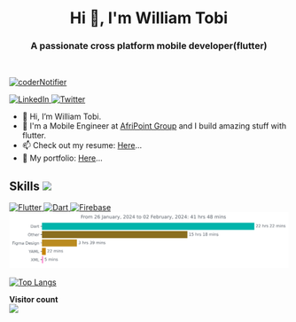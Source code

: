 <h1 align="center">Hi 👋, I'm William Tobi</h1>
<h3 align="center">A passionate cross platform mobile developer(flutter)</h3>


<br>
<p align="left"> <a href="https://twitter.com/coderNotifier" target="blank"><img src="https://img.shields.io/twitter/follow/coderNotifier?logo=twitter&style=for-the-badge" alt="coderNotifier" /></a> </p>
<p align="left">
  
<a href="https://www.linkedin.com/in/tobi-william-806a341aa/" target="_blank">
    <img alt="LinkedIn" src="https://img.shields.io/badge/LinkedIn-0077B5?style=for-the-badge&logo=linkedin&logoColor=white">
  </a>   
   <a href="https://www.twitter.com/coderNotifier" target="_blank">
    <img alt="Twitter" src="https://img.shields.io/badge/Twitter-20BEFF?style=for-the-badge&logo=twitter&logoColor=white">
  </a>  

- 👋 Hi, I’m William Tobi.
- 💼 I'm a Mobile Engineer at [AfriPoint Group](https://www.afripointgroup.com) and I build amazing stuff with flutter.
- 📫 Check out my resume: [Here](https://docs.google.com/document/d/1ljSy4S8PP2tU7cyzGOFBKDT3J5JVsMXr/edit?usp=sharing&ouid=106685429009377644197&rtpof=true&sd=true)...
- 💼 My portfolio: [Here](https://zaap.bio/tobiportfolio)...


<h2> Skills <img src = "https://media2.giphy.com/media/QssGEmpkyEOhBCb7e1/giphy.gif?cid=ecf05e47a0n3gi1bfqntqmob8g9aid1oyj2wr3ds3mg700bl&rid=giphy.gif" width = 32px> </h2>
<a href="https://www.flutter.dev" target="_blank"> 
    <img alt="Flutter" src="https://img.shields.io/badge/Flutter-08589c?style=for-the-badge&logo=flutter&logoColor=white">
  </a>
   <a href="https://dart.dev/" target="_blank">
    <img alt="Dart" src="https://img.shields.io/badge/Dart-F37626.svg?&style=for-the-badge&logo=dart&logoColor=white">
  </a>
<a href="https://www.firebase.dev/"><img alt="Firebase" src="https://img.shields.io/badge/Firebase-430098?style=for-the-badge&logo=firebase&logoColor=white"></a>


<br>
<img
  src="https://github.com/WilliamTobs/WilliamTobs/blob/main/images/stat.svg"
  alt="William WakaTime Activity"
/>




[![Top Langs](https://github-readme-stats.vercel.app/api/top-langs/?username=williamtobs&theme=gotham&show_icons=true&include_all_commits=true&hide_border=true&bg_color=0d1117&title_color=38d252&icon_color=1f6fea&text_color=fefefe)](https://github.com/williamtobs?tab=repositories)

<b>Visitor count</b>
<br><img src="https://profile-counter.glitch.me/Williamtobs/count.svg" />
</p>
